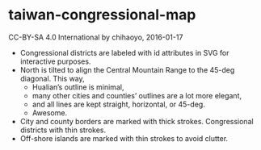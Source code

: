 taiwan-congressional-map
=====
CC-BY-SA 4.0 International by chihaoyo, 2016-01-17

- Congressional districts are labeled with id attributes in SVG for interactive purposes.
- North is tilted to align the Central Mountain Range to the 45-deg diagonal. This way,
  - Hualian’s outline is minimal,
  - many other cities and counties’ outlines are a lot more elegant,
  - and all lines are kept straight, horizontal, or 45-deg.
  - Awesome.
- City and county borders are marked with thick strokes. Congressional districts with thin strokes.
- Off-shore islands are marked with thin strokes to avoid clutter.
